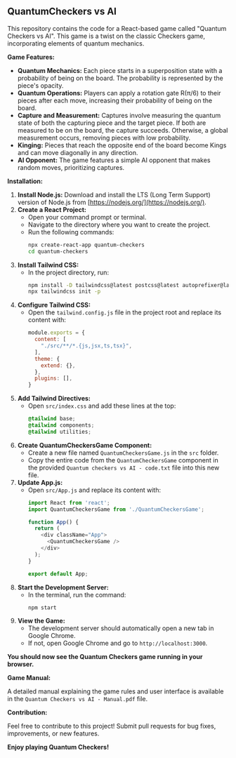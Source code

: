 ## QuantumCheckers vs AI

This repository contains the code for a React-based game called "Quantum Checkers vs AI". This game is a twist on the classic Checkers game, incorporating elements of quantum mechanics.

**Game Features:**

- **Quantum Mechanics:** Each piece starts in a superposition state with a probability of being on the board. The probability is represented by the piece's opacity.
- **Quantum Operations:** Players can apply a rotation gate R(π/6) to their pieces after each move, increasing their probability of being on the board.
- **Capture and Measurement:** Captures involve measuring the quantum state of both the capturing piece and the target piece. If both are measured to be on the board, the capture succeeds. Otherwise, a global measurement occurs, removing pieces with low probability.
- **Kinging:** Pieces that reach the opposite end of the board become Kings and can move diagonally in any direction.
- **AI Opponent:** The game features a simple AI opponent that makes random moves, prioritizing captures.

**Installation:**

1. **Install Node.js:** Download and install the LTS (Long Term Support) version of Node.js from [https://nodejs.org/](https://nodejs.org/).
2. **Create a React Project:**
    - Open your command prompt or terminal.
    - Navigate to the directory where you want to create the project.
    - Run the following commands:
        ```bash
        npx create-react-app quantum-checkers
        cd quantum-checkers
        ```
3. **Install Tailwind CSS:**
    - In the project directory, run:
        ```bash
        npm install -D tailwindcss@latest postcss@latest autoprefixer@latest
        npx tailwindcss init -p
        ```
4. **Configure Tailwind CSS:**
    - Open the `tailwind.config.js` file in the project root and replace its content with:
        ```javascript
        module.exports = {
          content: [
            "./src/**/*.{js,jsx,ts,tsx}",
          ],
          theme: {
            extend: {},
          },
          plugins: [],
        }
        ```
5. **Add Tailwind Directives:**
    - Open `src/index.css` and add these lines at the top:
        ```css
        @tailwind base;
        @tailwind components;
        @tailwind utilities;
        ```
6. **Create QuantumCheckersGame Component:**
    - Create a new file named `QuantumCheckersGame.js` in the `src` folder.
    - Copy the entire code from the `QuantumCheckersGame` component in the provided `Quantum checkers vs AI - code.txt` file into this new file.
7. **Update App.js:**
    - Open `src/App.js` and replace its content with:
        ```javascript
        import React from 'react';
        import QuantumCheckersGame from './QuantumCheckersGame';

        function App() {
          return (
            <div className="App">
              <QuantumCheckersGame />
            </div>
          );
        }

        export default App;
        ```
8. **Start the Development Server:**
    - In the terminal, run the command:
        ```bash
        npm start
        ```
9. **View the Game:**
    - The development server should automatically open a new tab in Google Chrome.
    - If not, open Google Chrome and go to `http://localhost:3000`.

**You should now see the Quantum Checkers game running in your browser.**

**Game Manual:**

A detailed manual explaining the game rules and user interface is available in the `Quantum Checkers vs AI - Manual.pdf` file.

**Contribution:**

Feel free to contribute to this project! Submit pull requests for bug fixes, improvements, or new features.

**Enjoy playing Quantum Checkers!** 
